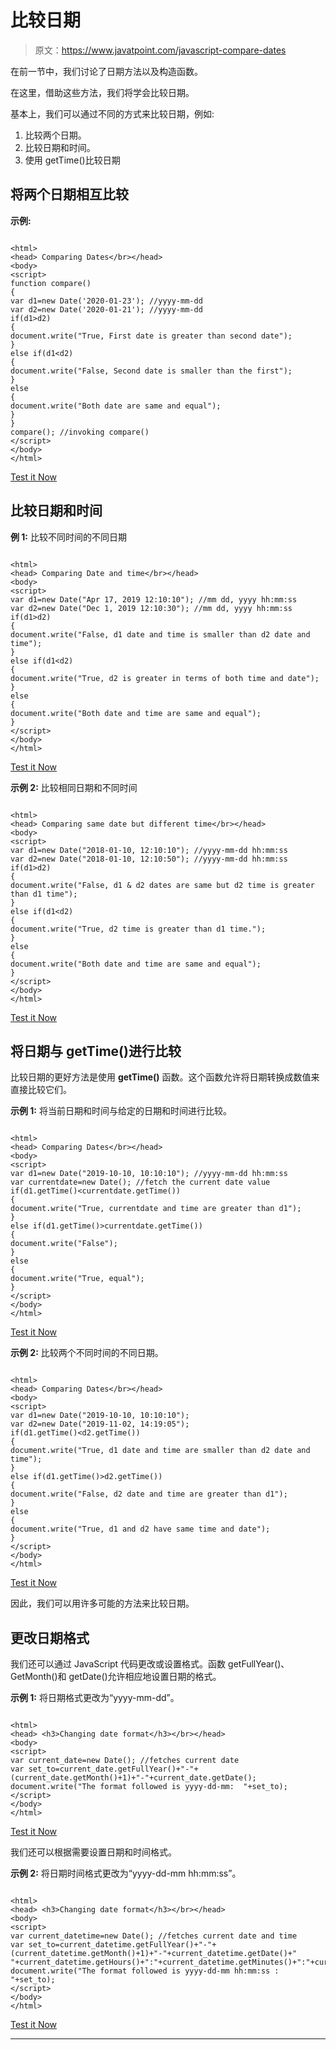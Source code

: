 # 比较日期

> 原文：<https://www.javatpoint.com/javascript-compare-dates>

在前一节中，我们讨论了日期方法以及构造函数。

在这里，借助这些方法，我们将学会比较日期。

基本上，我们可以通过不同的方式来比较日期，例如:

1.  比较两个日期。
2.  比较日期和时间。
3.  使用 getTime()比较日期

## 将两个日期相互比较

**示例:**

```

<html>
<head> Comparing Dates</br></head>
<body>
<script>
function compare()
{
var d1=new Date('2020-01-23'); //yyyy-mm-dd
var d2=new Date('2020-01-21'); //yyyy-mm-dd
if(d1>d2)
{
document.write("True, First date is greater than second date");
}
else if(d1<d2)
{
document.write("False, Second date is smaller than the first");
}
else
{
document.write("Both date are same and equal");
}
}
compare(); //invoking compare()
</script>
</body>
</html>

```

[Test it Now](https://www.javatpoint.com/oprweb/test.jsp?filename=JavascriptComparedates)

## 比较日期和时间

**例 1:** 比较不同时间的不同日期

```

<html>
<head> Comparing Date and time</br></head>
<body>
<script>
var d1=new Date("Apr 17, 2019 12:10:10"); //mm dd, yyyy hh:mm:ss
var d2=new Date("Dec 1, 2019 12:10:30"); //mm dd, yyyy hh:mm:ss
if(d1>d2)
{
document.write("False, d1 date and time is smaller than d2 date and time");
}
else if(d1<d2)
{
document.write("True, d2 is greater in terms of both time and date");
}
else
{
document.write("Both date and time are same and equal");
}
</script>
</body>
</html>

```

[Test it Now](https://www.javatpoint.com/oprweb/test.jsp?filename=JavascriptComparedates2)

**示例 2:** 比较相同日期和不同时间

```

<html>
<head> Comparing same date but different time</br></head>
<body>
<script>
var d1=new Date("2018-01-10, 12:10:10"); //yyyy-mm-dd hh:mm:ss
var d2=new Date("2018-01-10, 12:10:50"); //yyyy-mm-dd hh:mm:ss
if(d1>d2)
{
document.write("False, d1 & d2 dates are same but d2 time is greater than d1 time");
}
else if(d1<d2)
{
document.write("True, d2 time is greater than d1 time.");
}
else
{
document.write("Both date and time are same and equal");
}
</script>
</body>
</html>

```

[Test it Now](https://www.javatpoint.com/oprweb/test.jsp?filename=JavascriptComparedates3)

## 将日期与 getTime()进行比较

比较日期的更好方法是使用 **getTime()** 函数。这个函数允许将日期转换成数值来直接比较它们。

**示例 1:** 将当前日期和时间与给定的日期和时间进行比较。

```

<html>
<head> Comparing Dates</br></head>
<body>
<script>
var d1=new Date("2019-10-10, 10:10:10"); //yyyy-mm-dd hh:mm:ss
var currentdate=new Date(); //fetch the current date value
if(d1.getTime()<currentdate.getTime())
{
document.write("True, currentdate and time are greater than d1");
}
else if(d1.getTime()>currentdate.getTime())
{
document.write("False");
}
else
{
document.write("True, equal");
}
</script>
</body>
</html>

```

[Test it Now](https://www.javatpoint.com/oprweb/test.jsp?filename=JavascriptComparedates4)

**示例 2:** 比较两个不同时间的不同日期。

```

<html>
<head> Comparing Dates</br></head>
<body>
<script>
var d1=new Date("2019-10-10, 10:10:10");
var d2=new Date("2019-11-02, 14:19:05");
if(d1.getTime()<d2.getTime())
{
document.write("True, d1 date and time are smaller than d2 date and time");
}
else if(d1.getTime()>d2.getTime())
{
document.write("False, d2 date and time are greater than d1");
}
else
{
document.write("True, d1 and d2 have same time and date");
}
</script>
</body>
</html>

```

[Test it Now](https://www.javatpoint.com/oprweb/test.jsp?filename=JavascriptComparedates5)

因此，我们可以用许多可能的方法来比较日期。

## 更改日期格式

我们还可以通过 JavaScript 代码更改或设置格式。函数 getFullYear()、GetMonth()和 getDate()允许相应地设置日期的格式。

**示例 1:** 将日期格式更改为“yyyy-mm-dd”。

```

<html>
<head> <h3>Changing date format</h3></br></head>
<body>
<script>
var current_date=new Date(); //fetches current date
var set_to=current_date.getFullYear()+"-"+(current_date.getMonth()+1)+"-"+current_date.getDate();
document.write("The format followed is yyyy-dd-mm:  "+set_to);
</script>
</body>
</html>

```

[Test it Now](https://www.javatpoint.com/oprweb/test.jsp?filename=JavascriptComparedates6)

我们还可以根据需要设置日期和时间格式。

**示例 2:** 将日期时间格式更改为“yyyy-dd-mm hh:mm:ss”。

```

<html>
<head> <h3>Changing date format</h3></br></head>
<body>
<script>
var current_datetime=new Date(); //fetches current date and time
var set_to=current_datetime.getFullYear()+"-"+(current_datetime.getMonth()+1)+"-"+current_datetime.getDate()+"  "+current_datetime.getHours()+":"+current_datetime.getMinutes()+":"+current_datetime.getSeconds();
document.write("The format followed is yyyy-dd-mm hh:mm:ss :  "+set_to);
</script>
</body>
</html>

```

[Test it Now](https://www.javatpoint.com/oprweb/test.jsp?filename=JavascriptComparedates7)

* * *